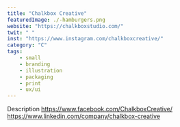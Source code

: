 ```yaml
---
title: "Chalkbox Creative"
featuredImage: ./-hamburgers.png
website: "https://chalkboxstudio.com/"
twit: " "
inst: "https://www.instagram.com/chalkboxcreative/"
category: "C"
tags: 
    - small
    - branding
    - illustration
    - packaging
    - print
    - ux/ui
---
```


Description
https://www.facebook.com/ChalkboxCreative/
https://www.linkedin.com/company/chalkbox-creative


